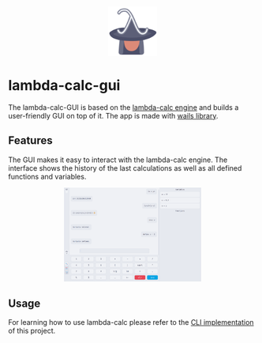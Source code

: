 <p align="center" style="text-align: center">
  <img src="./assets/images/appicon.png" width="20%"><br/>
</p>

# lambda-calc-gui
The lambda-calc-GUI is based on the [lambda-calc engine](https://github.com/Emi-A-V/lambda-calc/tree/engine) and builds a user-friendly GUI on top of it.
The app is made with [wails library](https://wails.io/).

## Features
The GUI makes it easy to interact with the lambda-calc engine. The interface shows the history of the last calculations as well as all defined functions and variables.

<p align="center" style="text-align: center">
  <img src="./assets/images/window-light.png" width="55%"><br/>
</p>

## Usage
For learning how to use lambda-calc please refer to the [CLI implementation](https://github.com/Emi-A-V/lambda-calc/tree/main) of this project.
